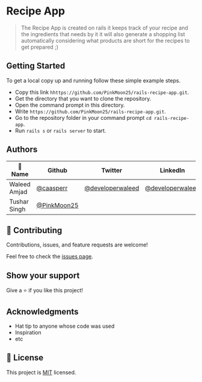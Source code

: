 # Recipe App
> The Recipe App is created on rails it keeps track of your recipe and the ingredients that needs by it it will also generate a shopping list automatically considering what products are short for the recipes to get prepared ;)

## Getting Started
To get a local copy up and running follow these simple example steps.

- Copy this link `hhttps://github.com/PinkMoon25/rails-recipe-app.git`.
- Get the directory that you want to clone the repository.
- Open the command prompt in this directory.
- Write `https://github.com/PinkMoon25/rails-recipe-app.git`.
- Go to the repository folder in your command prompt `cd rails-recipe-app`.
- Run `rails s` or `rails server` to start.

## Authors

| 👤 Name | Github | Twitter | LinkedIn |
|------|--------|---------|----------|
|Waleed Amjad|[@caasperr](https://github.com/developerwaleed)|[@developerwaleed](https://twitter.com/developerwaleed)|[@developerwaleed](https://www.linkedin.com/in/developerwaleed/)|
|Tushar Singh|[@PinkMoon25](https://github.com/PinkMoon25)

## 🤝 Contributing

Contributions, issues, and feature requests are welcome!

Feel free to check the [issues page](../../issues/).

## Show your support

Give a ⭐️ if you like this project!

## Acknowledgments

- Hat tip to anyone whose code was used
- Inspiration
- etc

## 📝 License

This project is [MIT](./MIT.md) licensed.
